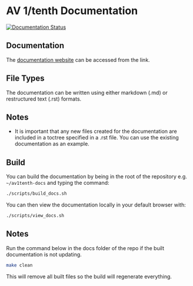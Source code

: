 # AV 1/tenth Documentation
[![Documentation Status](https://readthedocs.org/projects/av1tenth-docs/badge/?version=latest)](https://av1tenth-docs.readthedocs.io/en/latest/?badge=latest)

## Documentation
The [documentation website](https://av1tenth-docs.readthedocs.io/en/latest/) can be accessed from the link.

## File Types
The documentation can be written using either markdown (.md) or restructured text (.rst) formats.

## Notes
* It is important that any new files created for the documentation are included in a toctree specified in a .rst file. You can use the existing documentation as an example.

## Build
You can build the documentation by being in the root of the repository e.g. ``` ~/av1tenth-docs``` and typing the command:
```bash
./scripts/build_docs.sh
```
You can then view the documentation locally in your default browser with:
```bash
./scripts/view_docs.sh
```
## Notes
Run the command below in the docs folder of the repo if the built documentation is not updating.
```bash
make clean
```
This will remove all built files so the build will regenerate everything.
